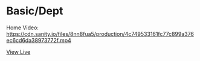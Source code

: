 # Basic/Dept

Home Video: https://cdn.sanity.io/files/8nn8fua5/production/4c749533161fc77c899a376ec6cd6da38973772f.mp4

[View Live](https://basic-dept-3yic.vercel.app/)
